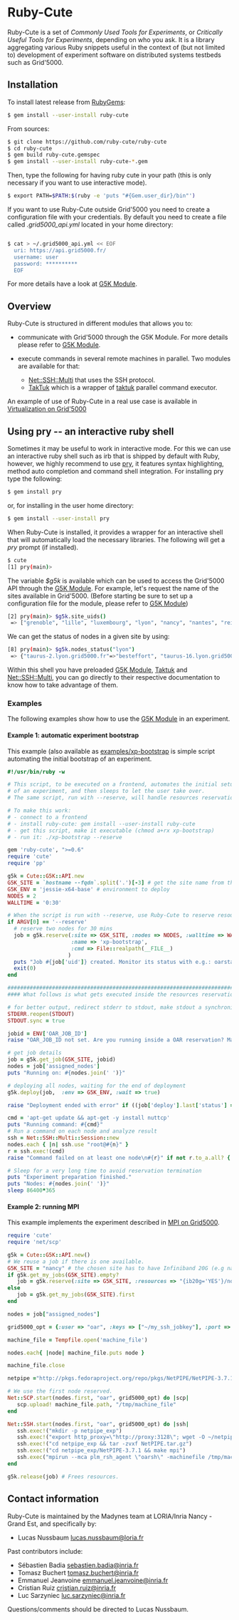 # Ruby-Cute

Ruby-Cute is a set of *Commonly Used Tools for Experiments*, or *Critically
Useful Tools for Experiments*, depending on who you ask. It is a library
aggregating various Ruby snippets useful in the context of (but not limited to)
development of experiment software on distributed systems testbeds such as
Grid'5000.

## Installation

To install latest release from [RubyGems](https://rubygems.org/gems/ruby-cute):

```bash
$ gem install --user-install ruby-cute
```
From sources:

```bash
$ git clone https://github.com/ruby-cute/ruby-cute
$ cd ruby-cute
$ gem build ruby-cute.gemspec
$ gem install --user-install ruby-cute-*.gem
```

Then, type the following for having ruby cute in your path (this is only necessary if you want to use interactive mode).

```bash
$ export PATH=$PATH:$(ruby -e 'puts "#{Gem.user_dir}/bin"')
```
If you want to use Ruby-Cute outside Grid'5000 you need to create a configuration file with your credentials.
By default you need to create a file called *.grid5000_api.yml* located in your home directory:

```bash

$ cat > ~/.grid5000_api.yml << EOF
  uri: https://api.grid5000.fr/
  username: user
  password: **********
  EOF

```

For more details have a look at [G5K Module](http://www.rubydoc.info/github/ruby-cute/ruby-cute/master/Cute/G5K/API).

## Overview

Ruby-Cute is structured in different modules that allows you to:

- communicate with Grid'5000 through the G5K Module. For more details please refer to
  [G5K Module](http://www.rubydoc.info/github/ruby-cute/ruby-cute/master/Cute/G5K/API).

- execute commands in several remote machines in parallel. Two modules are available for that:

    - [Net::SSH::Multi](http://www.rubydoc.info/github/ruby-cute/ruby-cute/master/Net/SSH/Multi) that uses the SSH protocol.
    - [TakTuk](http://www.rubydoc.info/github/ruby-cute/ruby-cute/master/Cute/TakTuk)
      which is a wrapper of [taktuk](http://taktuk.gforge.inria.fr) parallel command executor.

An example of use of Ruby-Cute in a real use case is available in
[Virtualization on Grid'5000](http://www.rubydoc.info/github/ruby-cute/ruby-cute/master/file/examples/g5k_exp_virt.rb)

## Using pry -- an interactive ruby shell

Sometimes it may be useful to work in interactive mode. For this we can use an interactive ruby shell such as irb that is shipped by default with
Ruby, however, we highly recommend to use [pry](http://pryrepl.org/), it features syntax highlighting, method auto completion and command shell integration.
For installing pry type the following:

```bash
$ gem install pry
```

or, for installing in the user home directory:

```bash
$ gem install --user-install pry
```

When Ruby-Cute is installed, it provides a wrapper for an interactive shell that will
automatically load the necessary libraries. The following will get a *pry* prompt (if installed).

```bash
$ cute
[1] pry(main)>
```

The variable *$g5k* is available which can be used to access the Grid'5000 API through the
[G5K Module](http://www.rubydoc.info/github/ruby-cute/ruby-cute/master/Cute/G5K/API). For example,
let's request the name of the sites available in Grid'5000.
(Before starting be sure to set up a configuration file for the module, please refer to
[G5K Module](http://www.rubydoc.info/github/ruby-cute/ruby-cute/master/Cute/G5K/API))

```bash
[2] pry(main)> $g5k.site_uids()
 => ["grenoble", "lille", "luxembourg", "lyon", "nancy", "nantes", "reims", "rennes", "sophia", "toulouse"]
```

We can get the status of nodes in a given site by using:

```bash
[8] pry(main)> $g5k.nodes_status("lyon")
 => {"taurus-2.lyon.grid5000.fr"=>"besteffort", "taurus-16.lyon.grid5000.fr"=>"besteffort", "taurus-15.lyon.grid5000.fr"=>"besteffort", ...}
```

Within this shell you have preloaded [G5K Module](http://www.rubydoc.info/github/ruby-cute/ruby-cute/master/Cute/G5K/API),
[Taktuk](http://www.rubydoc.info/github/ruby-cute/ruby-cute/master/Cute/TakTuk) and
[Net::SSH::Multi](http://www.rubydoc.info/github/ruby-cute/ruby-cute/master/Net/SSH/Multi),
you can go directly to their respective documentation to know how to take advantage of them.

### Examples

The following examples show how to use the [G5K Module](http://www.rubydoc.info/github/ruby-cute/ruby-cute/master/Cute/G5K/API) in an experiment.

#### Example 1: automatic experiment bootstrap

This example (also available as
[examples/xp-bootstrap](http://www.rubydoc.info/github/ruby-cute/ruby-cute/master/file/examples/xp-bootstrap)
is simple script automating the initial bootstrap of an experiment.

```ruby
#!/usr/bin/ruby -w

# This script, to be executed on a frontend, automates the initial setup
# of an experiment, and then sleeps to let the user take over.
# The same script, run with --reserve, will handle resources reservation

# To make this work:
# - connect to a frontend
# - install ruby-cute: gem install --user-install ruby-cute
# - get this script, make it executable (chmod a+rx xp-bootstrap)
# - run it: ./xp-bootstrap --reserve

gem 'ruby-cute', ">=0.6"
require 'cute'
require 'pp'

g5k = Cute::G5K::API.new
G5K_SITE = `hostname --fqdn`.split('.')[-3] # get the site name from the `hostname` command
G5K_ENV = 'jessie-x64-base' # environment to deploy
NODES = 2
WALLTIME = '0:30'

# When the script is run with --reserve, use Ruby-Cute to reserve resources and run the script again inside the reservation, when it starts
if ARGV[0] == '--reserve'
  # reserve two nodes for 30 mins
  job = g5k.reserve(:site => G5K_SITE, :nodes => NODES, :walltime => WALLTIME, :type => :deploy, :wait => false,
                    :name => 'xp-bootstrap',
                    :cmd => File::realpath(__FILE__)
                   )
  puts "Job #{job['uid']} created. Monitor its status with e.g.: oarstat -fj #{job['uid']}"
  exit(0)
end

###########################################################################
#### What follows is what gets executed inside the resources reservation

# for better output, redirect stderr to stdout, make stdout a synchronized output stream
STDERR.reopen(STDOUT)
STDOUT.sync = true

jobid = ENV['OAR_JOB_ID']
raise "OAR_JOB_ID not set. Are you running inside a OAR reservation? Maybe you should use #{__FILE__} --reserve?" if not jobid

# get job details
job = g5k.get_job(G5K_SITE, jobid)
nodes = job['assigned_nodes']
puts "Running on: #{nodes.join(' ')}"

# deploying all nodes, waiting for the end of deployment
g5k.deploy(job,  :env => G5K_ENV, :wait => true)

raise "Deployment ended with error" if ((job['deploy'].last['status'] == 'error') or (not job['deploy'].last['result'].to_a.all? { |e| e[1]['state'] == 'OK' }))

cmd = 'apt-get update && apt-get -y install nuttcp'
puts "Running command: #{cmd}"
# Run a command on each node and analyze result
ssh = Net::SSH::Multi::Session::new
nodes.each { |n| ssh.use "root@#{n}" }
r = ssh.exec!(cmd)
raise "Command failed on at least one node\n#{r}" if not r.to_a.all? { |e| e[1][:status] == 0 }

# Sleep for a very long time to avoid reservation termination 
puts "Experiment preparation finished."
puts "Nodes: #{nodes.join(' ')}"
sleep 86400*365
```

#### Example 2: running MPI

This example implements the experiment described in
[MPI on Grid5000](https://www.grid5000.fr/mediawiki/index.php/Run_MPI_On_Grid%275000#Setting_up_and_starting_Open_MPI_to_use_high_performance_interconnect).

```ruby
require 'cute'
require 'net/scp'

g5k = Cute::G5K::API.new()
# We reuse a job if there is one available.
G5K_SITE = "nancy" # the chosen site has to have Infiniband 20G (e.g nancy, grenoble)
if g5k.get_my_jobs(G5K_SITE).empty?
   job = g5k.reserve(:site => G5K_SITE, :resources => "{ib20g='YES'}/nodes=2/core=1",:walltime => '00:30:00', :keys => "~/my_ssh_jobkey" )
else
   job = g5k.get_my_jobs(G5K_SITE).first
end

nodes = job["assigned_nodes"]

grid5000_opt = {:user => "oar", :keys => ["~/my_ssh_jobkey"], :port => 6667 }

machine_file = Tempfile.open('machine_file')

nodes.each{ |node| machine_file.puts node }

machine_file.close

netpipe ="http://pkgs.fedoraproject.org/repo/pkgs/NetPIPE/NetPIPE-3.7.1.tar.gz/5f720541387be065afdefc81d438b712/NetPIPE-3.7.1.tar.gz"

# We use the first node reserved.
Net::SCP.start(nodes.first, "oar", grid5000_opt) do |scp|
   scp.upload! machine_file.path, "/tmp/machine_file"
end

Net::SSH.start(nodes.first, "oar", grid5000_opt) do |ssh|
   ssh.exec!("mkdir -p netpipe_exp")
   ssh.exec!("export http_proxy=\"http://proxy:3128\"; wget -O ~/netpipe_exp/NetPIPE.tar.gz #{netpipe}")
   ssh.exec!("cd netpipe_exp && tar -zvxf NetPIPE.tar.gz")
   ssh.exec!("cd netpipe_exp/NetPIPE-3.7.1 && make mpi")
   ssh.exec("mpirun --mca plm_rsh_agent \"oarsh\" -machinefile /tmp/machine_file ~/netpipe_exp/NetPIPE-3.7.1/NPmpi")
end

g5k.release(job) # Frees resources.
```

## Contact information

Ruby-Cute is maintained by the Madynes team at LORIA/Inria Nancy - Grand Est, and specifically by:

* Lucas Nussbaum <lucas.nussbaum@loria.fr>

Past contributors include:

* Sébastien Badia <sebastien.badia@inria.fr>
* Tomasz Buchert <tomasz.buchert@inria.fr>
* Emmanuel Jeanvoine <emmanuel.jeanvoine@inria.fr>
* Cristian Ruiz <cristian.ruiz@inria.fr>
* Luc Sarzyniec <luc.sarzyniec@inria.fr>

Questions/comments should be directed to Lucas Nussbaum.
